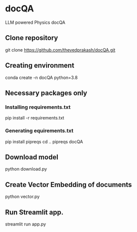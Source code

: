 # docQA
LLM powered Physics docQA


## Clone repository

git clone https://github.com/thevedprakash/docQA.git

## Creating environment

conda create -n docQA python=3.8


## Necessary packages only 

### Installing requirements.txt
pip install -r requirements.txt

### Generating  equirements.txt
pip install pipreqs
cd ..
pipreqs docQA



## Download model

python download.py

## Create Vector Embedding of documents

python vector.py


## Run Streamlit app.
streamlit run app.py


